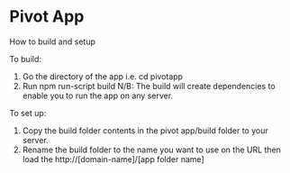 # Pivot App
How to build and setup

To build:

1. Go the directory of the app i.e. cd pivotapp
2. Run npm run-script build
N/B: The build will create dependencies to enable you to run the app on any server.

To set up:

1. Copy the build folder contents in the pivot app/build folder to your server.
2. Rename the build folder to the name you want to use on the URL then load the http://[domain-name]/[app folder name]
